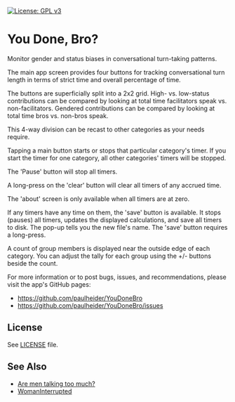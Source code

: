 [![License: GPL v3](https://img.shields.io/badge/License-GPL%20v3-blue.svg)](https://www.gnu.org/licenses/gpl-3.0)

You Done, Bro?
==============

Monitor gender and status biases in conversational turn-taking patterns.

The main app screen provides four buttons for tracking conversational
turn length in terms of strict time and overall percentage of time.

The buttons are superficially split into a 2x2 grid.  High- vs.
low-status contributions can be compared by looking at total time
facilitators speak vs. non-facilitators.  Gendered contributions can be
compared by looking at total time bros vs. non-bros speak.

This 4-way division can be recast to other categories as your needs
require.

Tapping a main button starts or stops that particular category's timer.
If you start the timer for one category, all other categories' timers
will be stopped.

The 'Pause' button will stop all timers.

A long-press on the 'clear' button will clear all timers of any accrued
time.

The 'about' screen is only available when all timers are at zero.

If any timers have any time on them, the 'save' button is available.
It stops (pauses) all timers, updates the displayed calculations,
and save all timers to disk.  The pop-up tells you the new file's
name.  The 'save' button requires a long-press.

A count of group members is displayed near the outside edge of each
category.  You can adjust the tally for each group using the +/- buttons
beside the count.

For more information or to post bugs, issues, and recommendations,
please visit the app's GitHub pages:
- https://github.com/paulheider/YouDoneBro
- https://github.com/paulheider/YouDoneBro/issues


License
-------

See [LICENSE](LICENSE) file.

See Also
--------

- [Are men talking too much?](http://arementalkingtoomuch.com/)
- [WomanInterrupted](http://www.womaninterruptedapp.com/)
